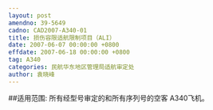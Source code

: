 ```yaml
---
layout: post
amendno: 39-5649
cadno: CAD2007-A340-01
title: 损伤容限适航限制项目（ALI）
date: 2007-06-07 00:00:00 +0800
effdate: 2007-06-18 00:00:00 +0800
tag: A340
categories: 民航华东地区管理局适航审定处
author: 袁晓峰
---
```


##适用范围:
所有经型号审定的和所有序列号的空客 A340飞机。

